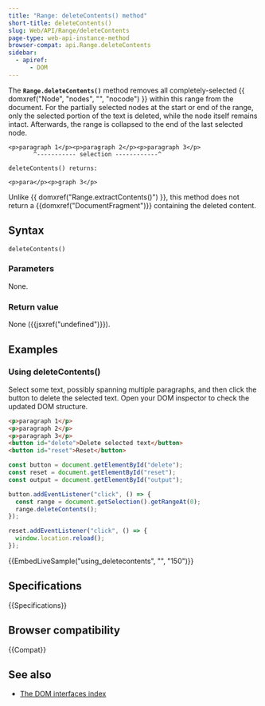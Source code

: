 ```yaml
---
title: "Range: deleteContents() method"
short-title: deleteContents()
slug: Web/API/Range/deleteContents
page-type: web-api-instance-method
browser-compat: api.Range.deleteContents
sidebar:
  - apiref:
      - DOM
---
```


The **`Range.deleteContents()`** method removes all completely-selected {{ domxref("Node", "nodes", "", "nocode") }} within this range from the document. For the partially selected nodes at the start or end of the range, only the selected portion of the text is deleted, while the node itself remains intact. Afterwards, the range is collapsed to the end of the last selected node.

```plain
<p>paragraph 1</p><p>paragraph 2</p><p>paragraph 3</p>
       ^----------- selection ------------^

deleteContents() returns:

<p>para</p><p>graph 3</p>
```

Unlike {{ domxref("Range.extractContents()") }}, this method does not return a {{domxref("DocumentFragment")}} containing the deleted content.

## Syntax

```js-nolint
deleteContents()
```

### Parameters

None.

### Return value

None ({{jsxref("undefined")}}).

## Examples

### Using deleteContents()

Select some text, possibly spanning multiple paragraphs, and then click the button to delete the selected text. Open your DOM inspector to check the updated DOM structure.

```html
<p>paragraph 1</p>
<p>paragraph 2</p>
<p>paragraph 3</p>
<button id="delete">Delete selected text</button>
<button id="reset">Reset</button>
```

```js
const button = document.getElementById("delete");
const reset = document.getElementById("reset");
const output = document.getElementById("output");

button.addEventListener("click", () => {
  const range = document.getSelection().getRangeAt(0);
  range.deleteContents();
});

reset.addEventListener("click", () => {
  window.location.reload();
});
```

{{EmbedLiveSample("using_deletecontents", "", "150")}}

## Specifications

{{Specifications}}

## Browser compatibility

{{Compat}}

## See also

- [The DOM interfaces index](/en-US/docs/Web/API/Document_Object_Model)

